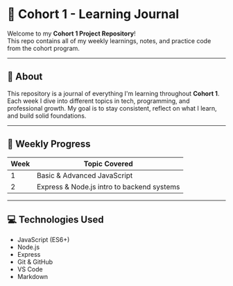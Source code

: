 # 📘 Cohort 1 - Learning Journal

Welcome to my **Cohort 1 Project Repository**!  
This repo contains all of my weekly learnings, notes, and practice code from the cohort program.

---

## 📌 About

This repository is a journal of everything I'm learning throughout **Cohort 1**. Each week I dive into different topics in tech, programming, and professional growth. My goal is to stay consistent, reflect on what I learn, and build solid foundations.

---

## 📅 Weekly Progress

| Week | Topic Covered                              |
| ---- | ------------------------------------------ |
| 1    | Basic & Advanced JavaScript                |
| 2    | Express & Node.js intro to backend systems |

---

## 💻 Technologies Used

- JavaScript (ES6+)
- Node.js
- Express
- Git & GitHub
- VS Code
- Markdown
